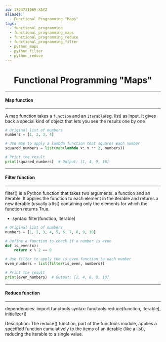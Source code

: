 ```yaml
---
id: 1724731069-XAYZ
aliases:
  - Functional Programming "Maps"
tags:
  - functional_programming
  - functional_programming_maps
  - functional_programming_reduce
  - functional_programming_filter
  - python_maps
  - python_filter
  - python_reduce
---
```


<center>
<h1>Functional Programming "Maps"</h1>
</center>




---
#### Map function
---


A map function takes a `function` and an `iterable`(eg. list) as input. It gives back a special kind of object 
that lets you see the results one by one


```python
# Original list of numbers
numbers = [1, 2, 3, 4]

# Use map to apply a lambda function that squares each number
squared_numbers = list(map(lambda x: x ** 2, numbers))

# Print the result
print(squared_numbers)  # Output: [1, 4, 9, 16]

```



---
#### Filter function
---

filter() is a Python function that takes two arguments: a function and an iterable. It applies the
function to each element in the iterable and returns a new iterable (usually a list) containing only 
the elements for which the function returns True.

- syntax: filter(function, iterable)

```Python
# Original list of numbers
numbers = [1, 2, 3, 4, 5, 6, 7, 8, 9, 10]

# Define a function to check if a number is even
def is_even(x):
    return x % 2 == 0

# Use filter to apply the is_even function to each number
even_numbers = list(filter(is_even, numbers))

# Print the result
print(even_numbers)  # Output: [2, 4, 6, 8, 10]

```


---
#### Reduce function
---
dependencies: import functools
syntax: functools.reduce(function, iterable[, initializer])

Description: The reduce() function, part of the functools module, applies a specified function
             cumulatively to the items of an iterable (like a list), reducing the iterable to a single value.


